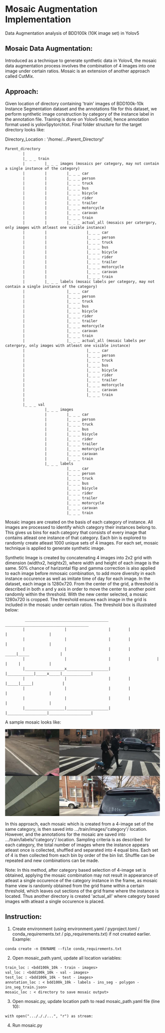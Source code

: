 # Mosaic Augmentation Implementation
Data Augmentation analysis of BDD100k (10K image set) in Yolov5

## Mosaic Data Augmentation:

Introduced as a technique to generate synthetic data in Yolov4, the mosaic data augmentation process involves the combination of 4 images into one image under certain ratios. Mosaic is an extension of another approach called CutMix.

## Approach:

Given location of directory containing 'train' images of BDD100k-10k Instance Segmentation dataset and the annotations file for this dataset, we perform synthetic image construction by category of the instance label in the annotation file. Training is done on Yolov5 model, hence annotation format used is yolov5pytorchtxt. Final folder structure for the target directory looks like:

Directory_Location : '/home/.../Parent_Directory/'

```
Parent_directory
        |
        |_ _ _ train
        |         |_ _ _ images (mosaics per category, may not contain a single instance of the category)
        |         |         |_ _ _ car
        |         |         |_ _ _ person
        |         |         |_ _ _ truck
        |         |         |_ _ _ bus
        |         |         |_ _ _ bicycle
        |         |         |_ _ _ rider
        |         |         |_ _ _ trailer
        |         |         |_ _ _ motorcycle
        |         |         |_ _ _ caravan
        |         |         |_ _ _ train
        |         |         |_ _ _ actual_all (mosaics per catergory, only images with atleast one visible instance)
        |         |                  |_ _ _ car
        |         |                  |_ _ _ person
        |         |                  |_ _ _ truck
        |         |                  |_ _ _ bus
        |         |                  |_ _ _ bicycle
        |         |                  |_ _ _ rider
        |         |                  |_ _ _ trailer
        |         |                  |_ _ _ motorcycle
        |         |                  |_ _ _ caravan
        |         |                  |_ _ _ train
        |         |_ _ _ labels (mosaic labels per category, may not contain a single instance of the category)
        |                   |_ _ _ car
        |                   |_ _ _ person
        |                   |_ _ _ truck
        |                   |_ _ _ bus
        |                   |_ _ _ bicycle
        |                   |_ _ _ rider
        |                   |_ _ _ trailer
        |                   |_ _ _ motorcycle
        |                   |_ _ _ caravan
        |                   |_ _ _ train
        |                   |_ _ _ actual_all (mosaic labels per catergory, only images with atleast one visible instance)
        |                            |_ _ _ car
        |                            |_ _ _ person
        |                            |_ _ _ truck
        |                            |_ _ _ bus
        |                            |_ _ _ bicycle
        |                            |_ _ _ rider
        |                            |_ _ _ trailer
        |                            |_ _ _ motorcycle
        |                            |_ _ _ caravan
        |                            |_ _ _ train
        |
        |_ _ _ val
                  |_ _ _ images
                  |         |_ _ _ car
                  |         |_ _ _ person
                  |         |_ _ _ truck
                  |         |_ _ _ bus
                  |         |_ _ _ bicycle
                  |         |_ _ _ rider
                  |         |_ _ _ trailer
                  |         |_ _ _ motorcycle
                  |         |_ _ _ caravan
                  |         |_ _ _ train
                  |_ _ _ labels
                            |_ _ _ car
                            |_ _ _ person
                            |_ _ _ truck
                            |_ _ _ bus
                            |_ _ _ bicycle
                            |_ _ _ rider
                            |_ _ _ trailer
                            |_ _ _ motorcycle
                            |_ _ _ caravan
                            |_ _ _ train
```

Mosaic images are created on the basis of each category of instance. All images are processed to identify which category their instances belong to. This gives us bins for each category that consists of every image that contains atleast one instance of that category. Each bin is explored to randomly create atleast 1000 unique sets of 4 images. For each set, mosaic technique is applied to generate synthetic image.

Synthetic Image is created by concatenating 4 images into 2x2 grid with dimension (widthx2, heightx2), where width and height of each image is the same. 50% chance of harizontal flip and gamma correction is also applied to each image before mmosaic combination, to add more diversity in each instance occurence as well as imitate time of day for each image. In the dataset, each image is 1280x720. From the center of the grid, a threshold is described in both x and y axis in order to move the center to another point randomly within the threshold. With the new center selected, a mosaic 1280x720 is cropped. The threshold ensures each image in the grid is included in the mosaic under certain ratios. The threshold box is illustrated below:

```
         ______________________________________          ______________________________________
        |                  |                   |        |                  |                   |
        |                  |                   |        |                  |                   |
        |                  |                   |        |             _____|_____              |
        |                  |                   |        |            |     |     |             |
        |__________________x___________________|        |____________|_____x_____|_____________|
        |                  |                   |        |            |_____|_____|             |
        |                  |                   |        |                  |                   |
        |                  |                   |        |                  |                   | 
        |__________________|___________________|        |__________________|___________________|
```
A sample mosaic looks like:

![Figure 1: Sample Mosaic](/mosaic/img/0f172b7f-24d20001_00e9be89-00001570_3924f539-a72e7cc6_5f697884-f3f9d519.jpg)

In this approach, each mosaic which is created from a 4-image set of the same category, is then saved into .../train/images/'category'/ location. However, and the annotations for the mosaic are saved into .../train/labels/'category'/ location. Sampling criteria is as described: for each category, the total number of images where the instance appears atleast once is collected, shuffled and separated into 4 equal bins. Each set of 4 is then collected from each bin by order of the bin list. Shuffle can be repeated and new combinations can be made.

Note: In this method, after category based selection of 4-image set is obtained, applying the mosaic combination may not result in appearance of atleast a single occurence of the category instance in the frame, as mosaic frame view is randomly obtained from the grid frame within a certain threshold, which leaves out sections of the grid frame where the instance is located. Thus another directory is created 'actual_all' where category based images with atleast a single occurence is placed.

## Instruction:

1. Create environment (using environment.yaml / pyproject.toml / conda_requirements.txt / pip_requirements.txt) if not created earlier. Example:
```
conda create -n ENVNAME --file conda_requirements.txt
```
2. Open mosaic_path.yaml, update all location variables:
```
train_loc : <bdd100k_10k - train - images>
val_loc : <bdd100k_10k - val - images>
test_loc : <bdd100k_10k - test - images>
annotation_loc : < bdd100k_10k - labels - ins_seg - polygon - ins_seg_train.json>
mosaic_loc : < directory to save mosaic output>
```
3. Open mosaic.py, update location path to read mosaic_path.yaml file (line 10):
```
with open(".../././...", "r") as stream:
```
4. Run mosaic.py
